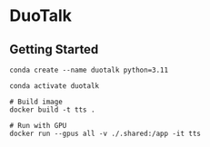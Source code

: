 # DuoTalk

## Getting Started

``` shell
conda create --name duotalk python=3.11

conda activate duotalk

# Build image
docker build -t tts .

# Run with GPU
docker run --gpus all -v ./.shared:/app -it tts
```
